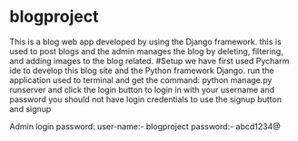 # blogproject
This is a blog web app developed by using the Django framework. this is used to  post blogs and the admin manages the blog by deleting, filtering, and adding images 
to the blog related.
#Setup 
we have first used Pycharm ide to develop this blog site and the Python framework Django.
run the application used to terminal and get the command: python manage.py runserver and click  the login button to login in with your username and
password you should not have login credentials to use the signup button and signup 

Admin login password: user-name:- blogproject
                      password:- abcd1234@
